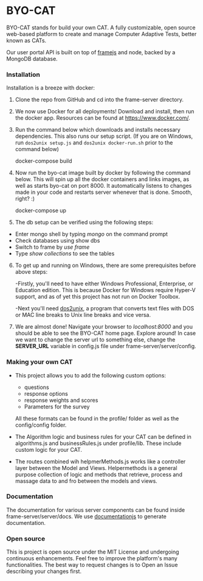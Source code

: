 # BYO-CAT
BYO-CAT stands for build your own CAT. A fully customizable, open source web-based platform to create and manage Computer Adaptive Tests, better known as CATs.

Our user portal API is built on top of [framejs](https://github.com/jedireza/frame) and node, backed by a MongoDB database.

### Installation

Installation is a breeze with docker:
       
1. Clone the repo from GitHub and cd into the frame-server directory.
       
2. We now use Docker for all deployments! Download and install, then run the docker app. Resources can be found at https://www.docker.com/.
       
3. Run the command below which downloads and installs necessary dependencies. This also runs our setup script. (If you are on Windows, run `dos2unix setup.js` and `dos2unix docker-run.sh` prior to the command below)
       
  	docker-compose build
       
4. Now run the byo-cat image built by docker by following the command below. This will spin up all the docker containers and links images, as well as starts byo-cat on port 8000. It automatically listens to changes made in your code and restarts server whenever that is done. Smooth, right? :)
       
	docker-compose up
       
5. The db setup can be verified using the following steps:
       
  - Enter mongo shell by typing *mongo* on the command prompt
  - Check databases using show dbs
  - Switch to frame by *use frame*
  - Type *show collections* to see the tables
              
6. To get up and running on Windows, there are some prerequisites before above steps:
 
 	-Firstly, you'll need to have either Windows Professional, Enterprise, or Education edition. This is because Docker for Windows require Hyper-V support, and as of yet this project has not run on Docker Toolbox. 
       
 	-Next you'll need [dos2unix](https://sourceforge.net/projects/dos2unix/ "dos2unix"), a program that converts text files with DOS or MAC line breaks to Unix line breaks and vice versa.  

7. We are almost done! Navigate your browser to *localhost:8000* and you should be able to see the BYO-CAT home page. Explore around!
In case we want to change the server url to something else, change the **SERVER_URL** variable in config.js file under frame-server/server/config.

### Making your own CAT

- This project allows you to add the following custom options:
	- questions
	- response options
	- response weights and scores
	- Parameters for the survey
  
  All these formats can be found in the profile/ folder as well as the config/config folder.

- The Algorithm logic and business rules for your CAT can be defined in algorithms.js and businessRules.js under profile/lib. These include custom logic for your CAT.

- The routes combined wih helpmerMethods.js works like a controller layer between the Model and Views. Helpermethods is a general purpose collection of logic and methods that retrieve, process and massage data to and fro between the models and views.

### Documentation
The documentation for various server components can be found inside frame-server/server/docs. We use [documentationjs](https://github.com/documentationjs) to generate documentation. 

### Open source

This is project is open source under the MIT License and undergoing continuous enhancements. Feel free to improve the platform's many functionalities. The best way to request changes is to Open an Issue describing your changes first.
